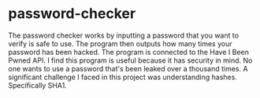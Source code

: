 # password-checker

The password checker works by inputting a password that you want to verify is safe to use. The program then outputs how many times your password has been hacked. The program is connected to the Have I Been Pwned API. I find this program is useful because it has security in mind. No one wants to use a password that's been leaked over a thousand times. A significant challenge I faced in this project was understanding hashes. Specifically SHA1.

